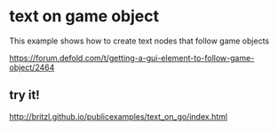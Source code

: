 # text on game object
This example shows how to create text nodes that follow game objects

https://forum.defold.com/t/getting-a-gui-element-to-follow-game-object/2464

## try it!
http://britzl.github.io/publicexamples/text_on_go/index.html

